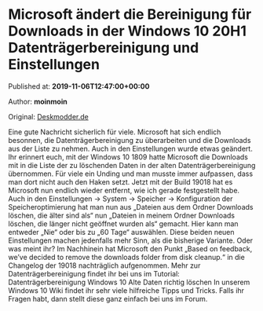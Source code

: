 
# Microsoft ändert die Bereinigung für Downloads in der Windows 10 20H1 Datenträgerbereinigung und Einstellungen

Published at: **2019-11-06T12:47:00+00:00**

Author: **moinmoin**

Original: [Deskmodder.de](https://www.deskmodder.de/blog/2019/11/06/microsoft-aendert-die-bereinigung-fuer-downloads-in-der-windows-10-20h1-datentraegerbereinigung-und-einstellungen/)

Eine gute Nachricht sicherlich für viele. Microsoft hat sich endlich besonnen, die Datenträgerbereinigung zu überarbeiten und die Downloads aus der Liste zu nehmen. Auch in den Einstellungen wurde etwas geändert.
Ihr erinnert euch, mit der Windows 10 1809 hatte Microsoft die Downloads mit in die Liste der zu löschenden Daten in der alten Datenträgerbereinigung übernommen. Für viele ein Unding und man musste immer aufpassen, dass man dort nicht auch den Haken setzt. Jetzt mit der Build 19018 hat es Microsoft nun endlich wieder entfernt, wie ich gerade festgestellt habe.
Auch in den Einstellungen -> System -> Speicher -> Konfiguration der Speicheroptimierung hat man nun aus „Dateien aus dem Ordner Downloads löschen, die älter sind als“ nun „Dateien in meinem Ordner Downloads löschen, die länger nicht geöffnet wurden als“ gemacht.
Hier kann man entweder „Nie“ oder bis zu „60 Tage“ auswählen. Diese beiden neuen Einstellungen machen jedenfalls mehr Sinn, als die bisherige Variante. Oder was meint ihr? Im Nachhinein hat Microsoft den Punkt „Based on feedback, we’ve decided to remove the downloads folder from disk cleanup.“ in die Changelog der 19018 nachträglich aufgenommen.
Mehr zur Datenträgerbereinigung findet ihr bei uns im Tutorial: Datenträgerbereinigung Windows 10 Alte Daten richtig löschen
In unserem Windows 10 Wiki findet ihr sehr viele hilfreiche Tipps und Tricks. Falls ihr Fragen habt, dann stellt diese ganz einfach bei uns im Forum.
